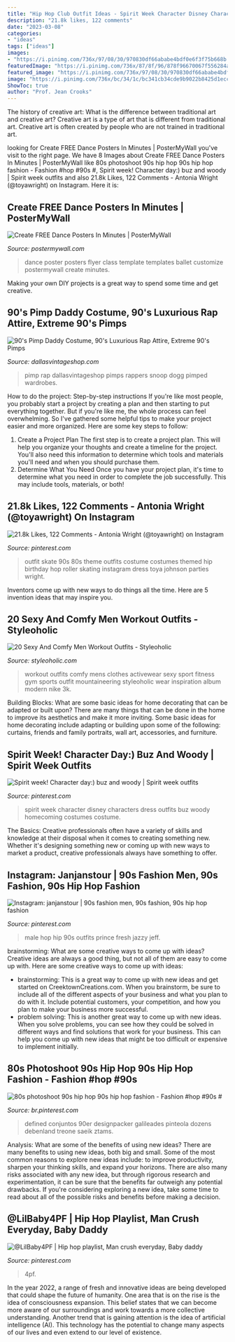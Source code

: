 ```yaml
---
title: "Hip Hop Club Outfit Ideas - Spirit Week Character Disney Characters Dress Outfits Buz Woody Homecoming Costumes Costume"
description: "21.8k likes, 122 comments"
date: "2023-03-08"
categories:
- "ideas"
tags: ["ideas"]
images:
- "https://i.pinimg.com/736x/97/08/30/970830df66ababe4bdf0e6f3f75b668b.jpg"
featuredImage: "https://i.pinimg.com/736x/87/8f/96/878f96670067f556284a1633a8ab7231.jpg"
featured_image: "https://i.pinimg.com/736x/97/08/30/970830df66ababe4bdf0e6f3f75b668b.jpg"
image: "https://i.pinimg.com/736x/bc/34/1c/bc341cb34cde9b9022b8425d1ecc57a5.jpg"
ShowToc: true
author: "Prof. Jean Crooks"
---
```



The history of creative art: What is the difference between traditional art and creative art?
Creative art is a type of art that is different from traditional art. Creative art is often created by people who are not trained in traditional art.

	

		
looking for Create FREE Dance Posters In Minutes | PosterMyWall you've visit to the right page. We have 8 Images about Create FREE Dance Posters In Minutes | PosterMyWall like 80s photoshoot 90s hip hop 90s hip hop fashion - Fashion #hop #90s #, Spirit week! Character day:) buz and woody | Spirit week outfits and also 21.8k Likes, 122 Comments - Antonia Wright (@toyawright) on Instagram. Here it is:
		
    
## Create FREE Dance Posters In Minutes | PosterMyWall

<img loading=lazy src="https://d1csarkz8obe9u.cloudfront.net/posterpreviews/dance-class-flyer-template-90adacee440bf5418eeef5aa2b232007_screen.jpg?ts=1561380197" onerror="this.onerror=null;this.src='https://tse2.mm.bing.net/th?id=OIP.kAsTMhbP533MAONmcbpQ_gAAAA&amp;pid=15.1';" alt="Create FREE Dance Posters In Minutes | PosterMyWall">

_Source: postermywall.com_

>dance poster posters flyer class template templates ballet customize postermywall create minutes. 

	

Making your own DIY projects is a great way to spend some time and get creative.

    
## 90&#039;s Pimp Daddy Costume, 90&#039;s Luxurious Rap Attire, Extreme 90&#039;s Pimps

<img loading=lazy src="http://dallasvintageshop.com/wp-content/uploads/2019/08/90s-Pimp-Daddy-2.jpg" onerror="this.onerror=null;this.src='https://tse4.mm.bing.net/th?id=OIP.c_kiK7Ly0o0dQfp5r3VsYwAAAA&amp;pid=15.1';" alt="90&#039;s Pimp Daddy Costume, 90&#039;s Luxurious Rap Attire, Extreme 90&#039;s Pimps">

_Source: dallasvintageshop.com_

>pimp rap dallasvintageshop pimps rappers snoop dogg pimped wardrobes. 

	

How to do the project: Step-by-step instructions
If you're like most people, you probably start a project by creating a plan and then starting to put everything together. But if you're like me, the whole process can feel overwhelming. So I've gathered some helpful tips to make your project easier and more organized. Here are some key steps to follow:
1. Create a Project Plan 
The first step is to create a project plan. This will help you organize your thoughts and create a timeline for the project. You'll also need this information to determine which tools and materials you'll need and when you should purchase them. 
2. Determine What You Need 
Once you have your project plan, it's time to determine what you need in order to complete the job successfully. This may include tools, materials, or both! 

    
## 21.8k Likes, 122 Comments - Antonia Wright (@toyawright) On Instagram

<img loading=lazy src="https://i.pinimg.com/736x/e5/92/45/e59245df095b0472076fa7f3c1e26568.jpg" onerror="this.onerror=null;this.src='https://tse1.mm.bing.net/th?id=OIP.mCcuIoibbfGPW4jyqkbroAHaHa&amp;pid=15.1';" alt="21.8k Likes, 122 Comments - Antonia Wright (@toyawright) on Instagram">

_Source: pinterest.com_

>outfit skate 90s 80s theme outfits costume costumes themed hip birthday hop roller skating instagram dress toya johnson parties wright. 

	

Inventors come up with new ways to do things all the time. Here are 5 invention ideas that may inspire you.

    
## 20 Sexy And Comfy Men Workout Outfits - Styleoholic

<img loading=lazy src="http://i.styleoholic.com/2016/02/sexy-and-comfy-men-workout-outfits-17.jpg" onerror="this.onerror=null;this.src='https://tse1.mm.bing.net/th?id=OIP.bqCpIEQChQ6cd567qnRX5gHaM2&amp;pid=15.1';" alt="20 Sexy And Comfy Men Workout Outfits - Styleoholic">

_Source: styleoholic.com_

>workout outfits comfy mens clothes activewear sexy sport fitness gym sports outfit mountaineering styleoholic wear inspiration album modern nike 3k. 

	

Building Blocks: What are some basic ideas for home decorating that can be adapted or built upon?
There are many things that can be done in the home to improve its aesthetics and make it more inviting. Some basic ideas for home decorating include adapting or building upon some of the following: curtains, friends and family portraits, wall art, accessories, and furniture.

    
## Spirit Week! Character Day:) Buz And Woody | Spirit Week Outfits

<img loading=lazy src="https://i.pinimg.com/736x/87/8f/96/878f96670067f556284a1633a8ab7231.jpg" onerror="this.onerror=null;this.src='https://tse1.mm.bing.net/th?id=OIP.M6MygGUkkJMfbWrc5OaKdAHaNL&amp;pid=15.1';" alt="Spirit week! Character day:) buz and woody | Spirit week outfits">

_Source: pinterest.com_

>spirit week character disney characters dress outfits buz woody homecoming costumes costume. 

	

The Basics:
Creative professionals often have a variety of skills and knowledge at their disposal when it comes to creating something new. Whether it's designing something new or coming up with new ways to market a product, creative professionals always have something to offer.

    
## Instagram: Janjanstour | 90s Fashion Men, 90s Fashion, 90s Hip Hop Fashion

<img loading=lazy src="https://i.pinimg.com/originals/09/ec/c2/09ecc288b393c3d82c7cbe1b975fed3e.png" onerror="this.onerror=null;this.src='https://tse3.mm.bing.net/th?id=OIP.teAsCq3nZCQ7d1oVArZ4KgHaNJ&amp;pid=15.1';" alt="Instagram: janjanstour | 90s fashion men, 90s fashion, 90s hip hop fashion">

_Source: pinterest.com_

>male hop hip 90s outfits prince fresh jazzy jeff. 

	

brainstorming: What are some creative ways to come up with ideas?
Creative ideas are always a good thing, but not all of them are easy to come up with. Here are some creative ways to come up with ideas: 
- brainstorming: This is a great way to come up with new ideas and get started on CreektownCreations.com. When you brainstorm, be sure to include all of the different aspects of your business and what you plan to do with it. Include potential customers, your competition, and how you plan to make your business more successful.
- problem solving: This is another great way to come up with new ideas. When you solve problems, you can see how they could be solved in different ways and find solutions that work for your business. This can help you come up with new ideas that might be too difficult or expensive to implement initially.

    
## 80s Photoshoot 90s Hip Hop 90s Hip Hop Fashion - Fashion #hop #90s #

<img loading=lazy src="https://i.pinimg.com/736x/bc/34/1c/bc341cb34cde9b9022b8425d1ecc57a5.jpg" onerror="this.onerror=null;this.src='https://tse2.mm.bing.net/th?id=OIP.B0c-S9zb3c8V3-YlOUfCewHaLH&amp;pid=15.1';" alt="80s photoshoot 90s hip hop 90s hip hop fashion - Fashion #hop #90s #">

_Source: br.pinterest.com_

>defined conjuntos 90er designpacker galileades pinteola dozens debenland treone saeik ztams. 

	

Analysis: What are some of the benefits of using new ideas?
There are many benefits to using new ideas, both big and small. Some of the most common reasons to explore new ideas include: to improve productivity, sharpen your thinking skills, and expand your horizons. There are also many risks associated with any new idea, but through rigorous research and experimentation, it can be sure that the benefits far outweigh any potential drawbacks. If you're considering exploring a new idea, take some time to read about all of the possible risks and benefits before making a decision.

    
## @LilBaby4PF | Hip Hop Playlist, Man Crush Everyday, Baby Daddy

<img loading=lazy src="https://i.pinimg.com/736x/97/08/30/970830df66ababe4bdf0e6f3f75b668b.jpg" onerror="this.onerror=null;this.src='https://tse4.mm.bing.net/th?id=OIP.RCaLMHNPo71kqxI-qDazDgHaKX&amp;pid=15.1';" alt="@LilBaby4PF | Hip hop playlist, Man crush everyday, Baby daddy">

_Source: pinterest.com_

>4pf. 

	

In the year 2022, a range of fresh and innovative ideas are being developed that could shape the future of humanity. One area that is on the rise is the idea of consciousness expansion. This belief states that we can become more aware of our surroundings and work towards a more collective understanding. Another trend that is gaining attention is the idea of artificial intelligence (AI). This technology has the potential to change many aspects of our lives and even extend to our level of existence.


